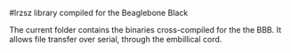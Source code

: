 #lrzsz library compiled for the Beaglebone Black

The current folder contains the binaries cross-compiled for the the BBB. It allows file transfer over serial, through the embillical cord.
